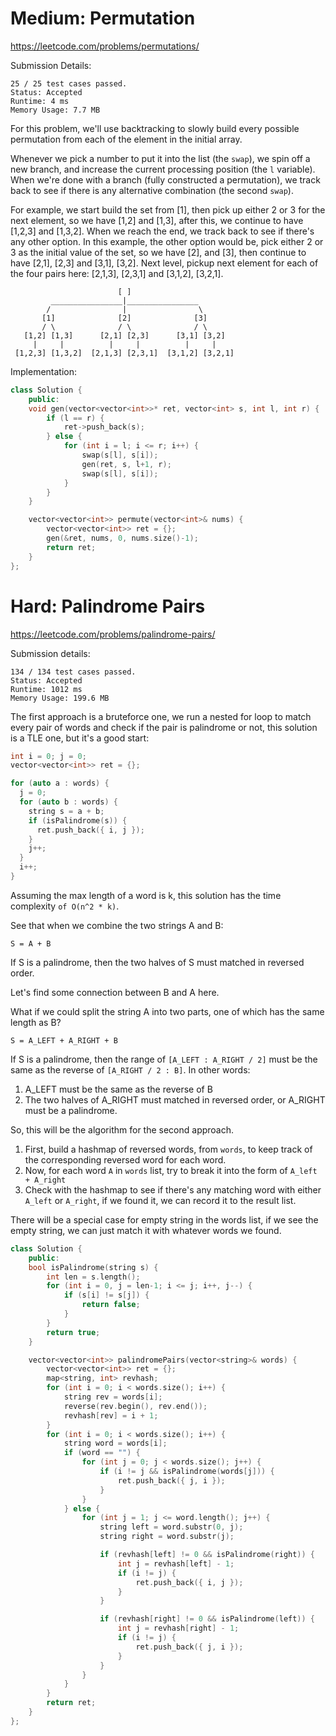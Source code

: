 # Medium: Permutation
https://leetcode.com/problems/permutations/

Submission Details:
```
25 / 25 test cases passed.
Status: Accepted
Runtime: 4 ms
Memory Usage: 7.7 MB
```

For this problem, we'll use backtracking to slowly build every possible permutation from each of the element in the initial array.

Whenever we pick a number to put it into the list (the `swap`), we spin off a new branch, and increase the current processing position (the `l` variable). When we're done with a branch (fully constructed a permutation), we track back to see if there is any alternative combination (the second `swap`).
 
For example, we start build the set from [1], then pick up either 2 or 3 for the next element, so we have [1,2] and [1,3], after this, we continue to have [1,2,3] and [1,3,2]. When we reach the end, we track back to see if there's any other option. In this example, the other option would be, pick either 2 or 3 as the initial value of the set, so we have [2], and [3], then continue to have [2,1], [2,3] and [3,1], [3,2]. Next level, pickup next element for each of the four pairs here: [2,1,3], [2,3,1] and [3,1,2], [3,2,1].

```
                        [ ]
         ________________|________________
        /                |                \
       [1]              [2]              [3]
       / \              / \              / \
   [1,2] [1,3]      [2,1] [2,3]      [3,1] [3,2]
     |     |          |     |          |     |
 [1,2,3] [1,3,2]  [2,1,3] [2,3,1]  [3,1,2] [3,2,1]   
```

Implementation:

```cpp
class Solution {
    public:
    void gen(vector<vector<int>>* ret, vector<int> s, int l, int r) {
        if (l == r) {
            ret->push_back(s);
        } else {
            for (int i = l; i <= r; i++) {
                swap(s[l], s[i]);
                gen(ret, s, l+1, r);
                swap(s[l], s[i]);
            }
        }
    }

    vector<vector<int>> permute(vector<int>& nums) {
        vector<vector<int>> ret = {};
        gen(&ret, nums, 0, nums.size()-1);
        return ret;
    }
};
```

# Hard: Palindrome Pairs
https://leetcode.com/problems/palindrome-pairs/

Submission details:

```
134 / 134 test cases passed.
Status: Accepted
Runtime: 1012 ms
Memory Usage: 199.6 MB
```

The first approach is a bruteforce one, we run a nested for loop
to match every pair of words and check if the pair is palindrome
or not, this solution is a TLE one, but it's a good start:

```cpp
int i = 0; j = 0;
vector<vector<int>> ret = {};

for (auto a : words) {
  j = 0;
  for (auto b : words) {
    string s = a + b;
    if (isPalindrome(s)) {
      ret.push_back({ i, j });
    }
    j++;
  }
  i++;
}
```

Assuming the max length of a word is k, this solution has the
time complexity `of O(n^2 * k)`.

See that when we combine the two strings A and B:

```
S = A + B
```

If S is a palindrome, then the two halves of S must matched in
reversed order.

Let's find some connection between B and A here.

What if we could split the string A into two parts, one of
which has the same length as B?

```
S = A_LEFT + A_RIGHT + B
```

If S is a palindrome, then the range of `[A_LEFT : A_RIGHT / 2]` must
be the same as the reverse of `[A_RIGHT / 2 : B]`. In other words:

1. A_LEFT must be the same as the reverse of B
2. The two halves of A_RIGHT must matched in reversed order, or
   A_RIGHT must be a palindrome.

So, this will be the algorithm for the second approach.

1. First, build a hashmap of reversed words, from `words`, to keep track of the corresponding reversed word for each word.
2. Now, for each word `A` in `words` list, try to break it into the form of `A_left + A_right`
3. Check with the hashmap to see if there's any matching word with either `A_left` or `A_right`, if we found it, we can record it to the result list.

There will be a special case for empty string in the words list, if we see the empty string, we can just match it with whatever words we found.

```cpp
class Solution {
    public:
    bool isPalindrome(string s) {
        int len = s.length();
        for (int i = 0, j = len-1; i <= j; i++, j--) {
            if (s[i] != s[j]) {
                return false;
            }
        }
        return true;
    }

    vector<vector<int>> palindromePairs(vector<string>& words) {
        vector<vector<int>> ret = {};
        map<string, int> revhash;
        for (int i = 0; i < words.size(); i++) {
            string rev = words[i];
            reverse(rev.begin(), rev.end());
            revhash[rev] = i + 1;
        }
        for (int i = 0; i < words.size(); i++) {
            string word = words[i];
            if (word == "") {
                for (int j = 0; j < words.size(); j++) {
                    if (i != j && isPalindrome(words[j])) {
                        ret.push_back({ j, i });
                    }
                }
            } else {
                for (int j = 1; j <= word.length(); j++) {
                    string left = word.substr(0, j);
                    string right = word.substr(j);

                    if (revhash[left] != 0 && isPalindrome(right)) {
                        int j = revhash[left] - 1;
                        if (i != j) {
                            ret.push_back({ i, j });
                        }
                    }

                    if (revhash[right] != 0 && isPalindrome(left)) {
                        int j = revhash[right] - 1;
                        if (i != j) {
                            ret.push_back({ j, i });
                        }
                    }
                }
            }
        }
        return ret;
    }
};
```
